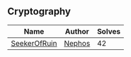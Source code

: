 ## Cryptography
| Name                         | Author                                             | Solves |
|------------------------------|----------------------------------------------------|--------|
| [SeekerOfRuin](SeekerOfRuin) | [Nephos](https://github.com/HaraldMR) | 42     |